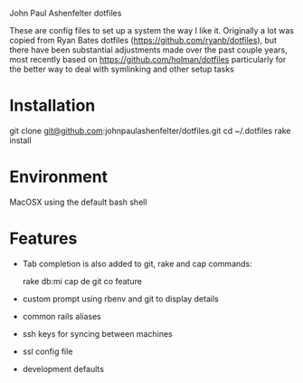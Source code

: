 John Paul Ashenfelter dotfiles

These are config files to set up a system the way I like it. Originally a lot was copied from Ryan Bates dotfiles (https://github.com/ryanb/dotfiles), but there have been substantial adjustments made over the past couple years, most recently based on https://github.com/holman/dotfiles particularly for the better way to deal with symlinking and other setup tasks


# Installation

  git clone git@github.com:johnpaulashenfelter/dotfiles.git
  cd ~/.dotfiles
  rake install


# Environment

MacOSX using the default bash shell

# Features

* Tab completion is also added to git, rake and cap commands:

  rake db:mi<tab>
  cap de<tab>
  git co feature<tab>

* custom prompt using rbenv and git to display details
* common rails aliases
* ssh keys for syncing between machines
* ssl config file
* development defaults